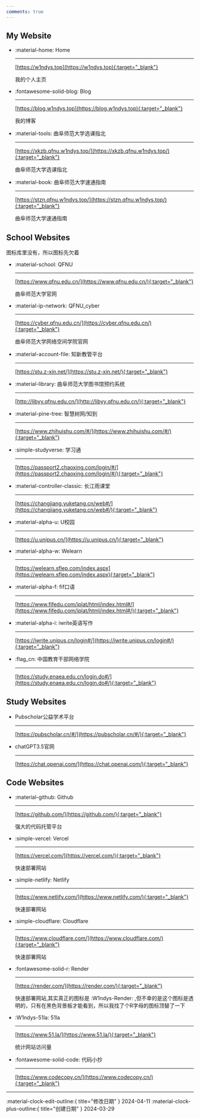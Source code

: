 ```yaml
---
comments: true
---
```


## My Website

<div class="grid cards" markdown>

-   :material-home: Home

    ---

    [https://w1ndys.top](https://w1ndys.top){:target="_blank"}

    我的个人主页

-   :fontawesome-solid-blog: Blog

    ---

    [https://blog.w1ndys.top](https://blog.w1ndys.top){:target="_blank"}

    我的博客

-   :material-tools: 曲阜师范大学选课指北

    ---

    [https://xkzb.qfnu.w1ndys.top/](https://xkzb.qfnu.w1ndys.top/){:target="_blank"}

    曲阜师范大学选课指北

-   :material-book: 曲阜师范大学速通指南

    ---

    [https://stzn.qfnu.w1ndys.top/](https://stzn.qfnu.w1ndys.top/){:target="_blank"}

    曲阜师范大学速通指南


</div>



## School Websites

图标库里没有，所以图标先欠着

<div class="grid cards" markdown>

-   :material-school: QFNU

    ---

    [https://www.qfnu.edu.cn/](https://www.qfnu.edu.cn/){:target="_blank"}

    曲阜师范大学官网

-   :material-ip-network: QFNU_cyber

    ---

    [https://cyber.qfnu.edu.cn/](https://cyber.qfnu.edu.cn/){:target="_blank"}

    曲阜师范大学网络空间学院官网


-   :material-account-file: 知新教管平台

    ---

    [https://stu.z-xin.net/](https://stu.z-xin.net/){:target="_blank"}

-   :material-library: 曲阜师范大学图书馆预约系统

    ---

    [http://libyy.qfnu.edu.cn/](http://libyy.qfnu.edu.cn/){:target="_blank"}

-   :material-pine-tree: 智慧树网/知到

    ---

    [https://www.zhihuishu.com/#/](https://www.zhihuishu.com/#/){:target="_blank"}

-   :simple-studyverse: 学习通

    ---

    [https://passport2.chaoxing.com/login/#/](https://passport2.chaoxing.com/login/#/){:target="_blank"}

-   :material-controller-classic: 长江雨课堂

    ---

    [https://changjiang.yuketang.cn/web#/](https://changjiang.yuketang.cn/web#/){:target="_blank"}

-   :material-alpha-u: U校园

    ---

    [https://u.unipus.cn/](https://u.unipus.cn/){:target="_blank"}

-   :material-alpha-w: Welearn

    ---

    [https://welearn.sflep.com/index.aspx](https://welearn.sflep.com/index.aspx){:target="_blank"}

-   :material-alpha-f: fif口语

    ---

    [https://www.fifedu.com/iplat/html/index.html#/](https://www.fifedu.com/iplat/html/index.html#/){:target="_blank"}

-   :material-alpha-i: iwrite英语写作 

    ---

    [https://iwrite.unipus.cn/login#/](https://iwrite.unipus.cn/login#/){:target="_blank"}

-   :flag_cn: 中国教育干部网络学院

    ---

    [https://study.enaea.edu.cn/login.do#/](https://study.enaea.edu.cn/login.do#/){:target="_blank"}

</div>


## Study Websites

<div class="grid cards" markdown>

-   Pubscholar公益学术平台

    ---

    [https://pubscholar.cn/#/](https://pubscholar.cn/#/){:target="_blank"}

-   chatGPT3.5官网

    ---

    [https://chat.openai.com/](https://chat.openai.com/){:target="_blank"}

</div>

## Code Websites

<div class="grid cards" markdown>

-   :material-github: Github

    ---

    [https://github.com/](https://github.com/){:target="_blank"}

    强大的代码托管平台

-   :simple-vercel: Vercel

    ---

    [https://vercel.com/](https://vercel.com/){:target="_blank"}

    快速部署网站

-   :simple-netlify: Netlify

    ---

    [https://www.netlify.com/](https://www.netlify.com/){:target="_blank"}

    快速部署网站

-   :simple-cloudflare: Cloudflare

    ---

    [https://www.cloudflare.com/](https://www.cloudflare.com/){:target="_blank"}

    快速部署网站

-   :fontawesome-solid-r: Render

    ---

    [https://render.com/](https://render.com/){:target="_blank"}

    快速部署网站,其实真正的图标是 :W1ndys-Render: ,但不幸的是这个图标是透明的，只有在黑色背景板才能看到，所以我找了个R字母的图标顶替了一下

-   :W1ndys-51la: 51la

    ---

    [https://www.51.la/](https://www.51.la/){:target="_blank"}

    统计网站访问量

-   :fontawesome-solid-code: 代码小抄

    ---

    [https://www.codecopy.cn/](https://www.codecopy.cn/){:target="_blank"}

</div>

---

:material-clock-edit-outline:{ title="修改日期" } 2024-04-11
:material-clock-plus-outline:{ title="创建日期" } 2024-03-29
